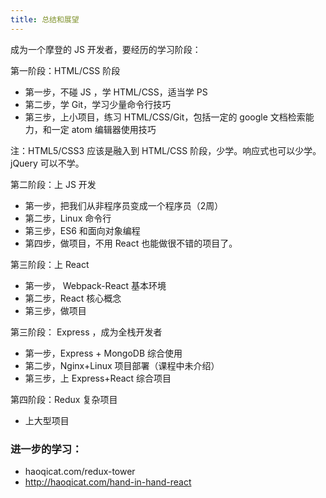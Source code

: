 ```yaml
---
title: 总结和展望
---
```


成为一个摩登的 JS 开发者，要经历的学习阶段：


第一阶段：HTML/CSS 阶段

- 第一步，不碰 JS ，学 HTML/CSS，适当学 PS
- 第二步，学 Git，学习少量命令行技巧
- 第三步，上小项目，练习 HTML/CSS/Git，包括一定的 google 文档检索能力，和一定 atom 编辑器使用技巧


注：HTML5/CSS3 应该是融入到 HTML/CSS 阶段，少学。响应式也可以少学。jQuery 可以不学。


第二阶段：上 JS 开发

- 第一步，把我们从非程序员变成一个程序员（2周）
- 第二步，Linux 命令行
- 第三步，ES6 和面向对象编程
- 第四步，做项目，不用 React 也能做很不错的项目了。

第三阶段：上 React

- 第一步， Webpack-React 基本环境
- 第二步，React 核心概念
- 第三步，做项目

第三阶段： Express ，成为全栈开发者

- 第一步，Express + MongoDB 综合使用
- 第二步，Nginx+Linux 项目部署（课程中未介绍）
- 第三步，上 Express+React 综合项目

第四阶段：Redux 复杂项目

- 上大型项目


### 进一步的学习：

- haoqicat.com/redux-tower
- http://haoqicat.com/hand-in-hand-react
